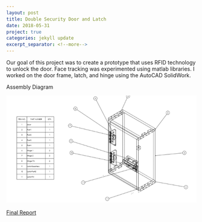 ```yaml
---
layout: post
title: Double Security Door and Latch
date: 2018-05-31
project: true
categories: jekyll update
excerpt_separator: <!--more-->
---
```


Our goal of this project was to create a prototype that uses RFID technology to unlock the door.
Face tracking was experimented using matlab libraries. I worked on the door frame, latch, and hinge using the 
AutoCAD SolidWork.

Assembly Diagram

![Solidwork Assembly](/assets/doubleSecurity/prototype-assembly.png)

[Final Report](/assets/doubleSecurity/FinalReport.pdf)

